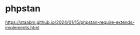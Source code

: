 # phpstan

<!-- Contenuto migrato da _docs/phpstan.txt -->

https://staabm.github.io/2024/01/15/phpstan-require-extends-implements.html

